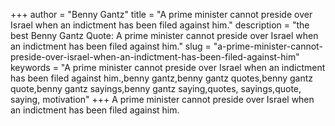 +++
author = "Benny Gantz"
title = "A prime minister cannot preside over Israel when an indictment has been filed against him."
description = "the best Benny Gantz Quote: A prime minister cannot preside over Israel when an indictment has been filed against him."
slug = "a-prime-minister-cannot-preside-over-israel-when-an-indictment-has-been-filed-against-him"
keywords = "A prime minister cannot preside over Israel when an indictment has been filed against him.,benny gantz,benny gantz quotes,benny gantz quote,benny gantz sayings,benny gantz saying,quotes, sayings,quote, saying, motivation"
+++
A prime minister cannot preside over Israel when an indictment has been filed against him.
